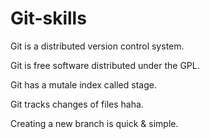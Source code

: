 # Git-skills

Git is a distributed version control system.

Git is free software distributed under the GPL.

Git has a mutale index called stage.

Git tracks changes of files haha.

Creating a new branch is quick & simple.
